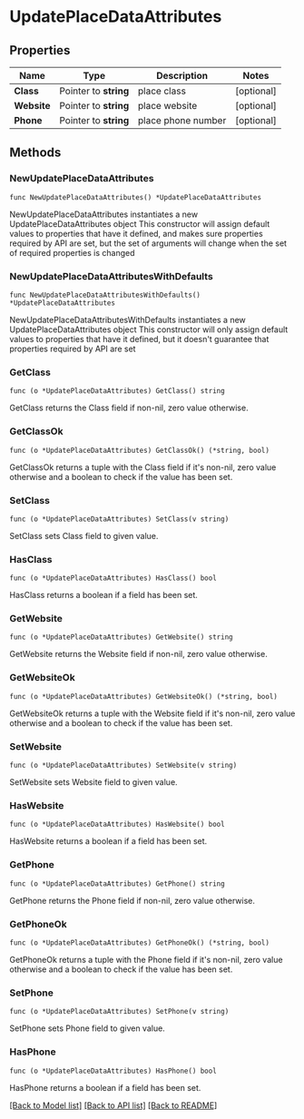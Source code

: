 # UpdatePlaceDataAttributes

## Properties

Name | Type | Description | Notes
------------ | ------------- | ------------- | -------------
**Class** | Pointer to **string** | place class | [optional] 
**Website** | Pointer to **string** | place website | [optional] 
**Phone** | Pointer to **string** | place phone number | [optional] 

## Methods

### NewUpdatePlaceDataAttributes

`func NewUpdatePlaceDataAttributes() *UpdatePlaceDataAttributes`

NewUpdatePlaceDataAttributes instantiates a new UpdatePlaceDataAttributes object
This constructor will assign default values to properties that have it defined,
and makes sure properties required by API are set, but the set of arguments
will change when the set of required properties is changed

### NewUpdatePlaceDataAttributesWithDefaults

`func NewUpdatePlaceDataAttributesWithDefaults() *UpdatePlaceDataAttributes`

NewUpdatePlaceDataAttributesWithDefaults instantiates a new UpdatePlaceDataAttributes object
This constructor will only assign default values to properties that have it defined,
but it doesn't guarantee that properties required by API are set

### GetClass

`func (o *UpdatePlaceDataAttributes) GetClass() string`

GetClass returns the Class field if non-nil, zero value otherwise.

### GetClassOk

`func (o *UpdatePlaceDataAttributes) GetClassOk() (*string, bool)`

GetClassOk returns a tuple with the Class field if it's non-nil, zero value otherwise
and a boolean to check if the value has been set.

### SetClass

`func (o *UpdatePlaceDataAttributes) SetClass(v string)`

SetClass sets Class field to given value.

### HasClass

`func (o *UpdatePlaceDataAttributes) HasClass() bool`

HasClass returns a boolean if a field has been set.

### GetWebsite

`func (o *UpdatePlaceDataAttributes) GetWebsite() string`

GetWebsite returns the Website field if non-nil, zero value otherwise.

### GetWebsiteOk

`func (o *UpdatePlaceDataAttributes) GetWebsiteOk() (*string, bool)`

GetWebsiteOk returns a tuple with the Website field if it's non-nil, zero value otherwise
and a boolean to check if the value has been set.

### SetWebsite

`func (o *UpdatePlaceDataAttributes) SetWebsite(v string)`

SetWebsite sets Website field to given value.

### HasWebsite

`func (o *UpdatePlaceDataAttributes) HasWebsite() bool`

HasWebsite returns a boolean if a field has been set.

### GetPhone

`func (o *UpdatePlaceDataAttributes) GetPhone() string`

GetPhone returns the Phone field if non-nil, zero value otherwise.

### GetPhoneOk

`func (o *UpdatePlaceDataAttributes) GetPhoneOk() (*string, bool)`

GetPhoneOk returns a tuple with the Phone field if it's non-nil, zero value otherwise
and a boolean to check if the value has been set.

### SetPhone

`func (o *UpdatePlaceDataAttributes) SetPhone(v string)`

SetPhone sets Phone field to given value.

### HasPhone

`func (o *UpdatePlaceDataAttributes) HasPhone() bool`

HasPhone returns a boolean if a field has been set.


[[Back to Model list]](../README.md#documentation-for-models) [[Back to API list]](../README.md#documentation-for-api-endpoints) [[Back to README]](../README.md)


